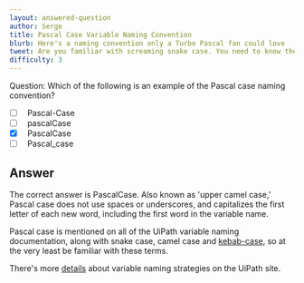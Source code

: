 ```yaml
---
layout: answered-question
author: Serge
title: Pascal Case Variable Naming Convention
blurb: Here's a naming convention only a Turbo Pascal fan could love
tweet: Are you familiar with screaming snake case. You need to know the various variable name conventions to pass the UiPath Certification exam.   #UiPath #mockexam #UiPathCertification
difficulty: 3
---
```


Question: Which of the following is an example of the Pascal case naming convention?

- [ ] &nbsp;  Pascal-Case
- [ ] &nbsp;  pascalCase
- [x] &nbsp;  PascalCase
- [ ] &nbsp;  Pascal_case

## Answer

The correct answer is PascalCase. Also known as 'upper camel case,' Pascal case does not use spaces or underscores, and capitalizes the first letter of each new word, including the first word in the variable name.

Pascal case is mentioned on all of the UiPath variable naming documentation, along with snake case, camel case and [kebab-case](https://www.theserverside.com/blog/Coffee-Talk-Java-News-Stories-and-Opinions/Why-you-should-make-kebab-case-a-URL-naming-convention-best-practice), so at the very least be familiar with these terms.

There's more [details](https://docs.uipath.com/studio/v2019/docs/st-nmg-002) about variable naming strategies on the UiPath site.
